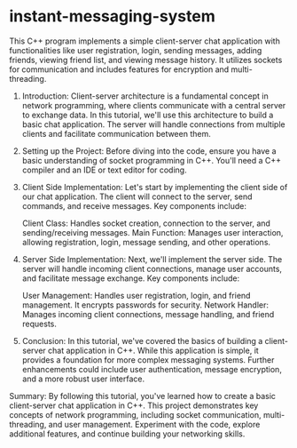 # instant-messaging-system
This C++ program implements a simple client-server chat application with functionalities like user registration, login, sending messages, adding friends, viewing friend list, and viewing message history. It utilizes sockets for communication and includes features for encryption and multi-threading.

1. Introduction:
      Client-server architecture is a fundamental concept in network programming, where clients communicate with a central server to exchange data. In this tutorial, we'll use this architecture to build a basic chat                application. The server will handle connections from multiple clients and facilitate communication between them.

2. Setting up the Project:
      Before diving into the code, ensure you have a basic understanding of socket programming in C++. You'll need a C++ compiler and an IDE or text editor for coding.

3. Client Side Implementation:
      Let's start by implementing the client side of our chat application. The client will connect to the server, send commands, and receive messages. Key components include:

      Client Class: Handles socket creation, connection to the server, and sending/receiving messages.
      Main Function: Manages user interaction, allowing registration, login, message sending, and other operations.
4. Server Side Implementation:
      Next, we'll implement the server side. The server will handle incoming client connections, manage user accounts, and facilitate message exchange. Key components include:

      User Management: Handles user registration, login, and friend management. It encrypts passwords for security.
      Network Handler: Manages incoming client connections, message handling, and friend requests.
5. Conclusion:
      In this tutorial, we've covered the basics of building a client-server chat application in C++. While this application is simple, it provides a foundation for more complex messaging systems. Further enhancements could        include user authentication, message encryption, and a more robust user interface.

Summary:
      By following this tutorial, you've learned how to create a basic client-server chat application in C++. This project demonstrates key concepts of network programming, including socket communication, multi-threading,          and user management. Experiment with the code, explore additional features, and continue building your networking skills.
